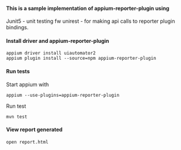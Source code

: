 #### This is a sample implementation of appium-reporter-plugin using 
 Junit5 - unit testing fw
 unirest - for making api calls to reporter plugin bindings.

#### Install driver and appium-reporter-plugin
```shell
appium driver install uiautomator2
appium plugin install --source=npm appium-reporter-plugin
```

#### Run tests
Start appium with 
```shell
appium --use-plugins=appium-reporter-plugin
```
Run test
```shell
mvn test 
```

#### View report generated
```shell
open report.html
```